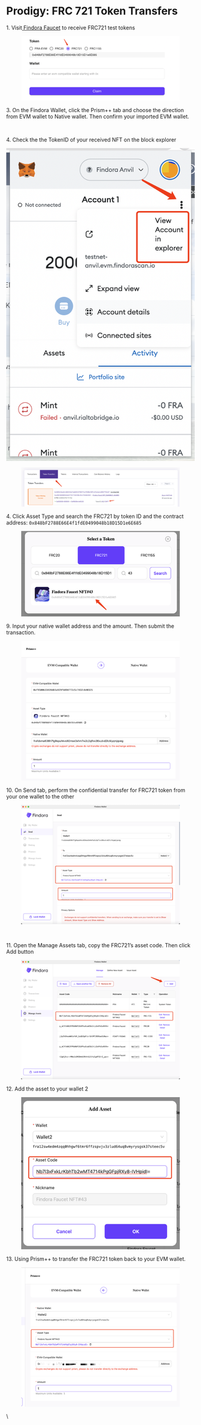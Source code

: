 # Prodigy: FRC 721 Token Transfers

1\. Visit[ Findora Faucet](https://faucet.findora.org/) to receive FRC721 test tokens

<figure><img src="../../../../.gitbook/assets/image (31).png" alt=""><figcaption></figcaption></figure>

3\. On the Findora Wallet, click the Prism++ tab and choose the direction from EVM wallet to Native wallet. Then confirm your imported EVM wallet.

<figure><img src="https://lh6.googleusercontent.com/UUz_ThmzLXC16UsFygIGeYXZm50Z-R_EJa49heMnB2SRoQurmNSGrtkOdxzqj_oYCr44Kz0Dg9u7agFfMf-T6uf1Nzmuk2ZoEM0rPAZRCqWwIJS7_62DJ8j3aVGsJB_Ml5K3UzbX_ooafYbTUK1vWPs" alt=""><figcaption></figcaption></figure>

4\. Check the the TokenID of your received NFT on the block explorer

![](<../../../../.gitbook/assets/image (43).png>)

<figure><img src="../../../../.gitbook/assets/image (26) (1).png" alt=""><figcaption></figcaption></figure>

4\. Click Asset Type and search the FRC721 by token ID and the contract address: `0x848bF2788E66E4f1fdE0499048b18D15D1e6E685`

<figure><img src="../../../../.gitbook/assets/image (38).png" alt=""><figcaption></figcaption></figure>

9\. Input your native wallet address and the amount. Then submit the transaction.

<figure><img src="../../../../.gitbook/assets/image (32).png" alt=""><figcaption></figcaption></figure>

10\. On Send tab, perform the confidential transfer for FRC721 token from your one wallet to the other

<figure><img src="../../../../.gitbook/assets/image (25) (3).png" alt=""><figcaption></figcaption></figure>

<figure><img src="https://lh6.googleusercontent.com/bnR6PXICduhPlguWDU-_pyjH1-tdNe0qZ-aFa7JyiLKFc8KBHbjyH4rFxLMzUwBcqUcHhp5uMzqh1P5IM071an-tpgNgNPzw9bojf4r8OskNl468jGxb7YRfkIeDQ-PcubVKgNtnVXGC_V4mrN-f8nw" alt=""><figcaption></figcaption></figure>

11\. Open the Manage Assets tab, copy the FRC721’s asset code. Then click Add button

<figure><img src="../../../../.gitbook/assets/image (51).png" alt=""><figcaption></figcaption></figure>

12\. Add the asset to your wallet 2

<figure><img src="../../../../.gitbook/assets/image (39).png" alt=""><figcaption></figcaption></figure>

13\. Using Prism++ to transfer the FRC721 token back to your EVM wallet.

<figure><img src="../../../../.gitbook/assets/image (29).png" alt=""><figcaption></figcaption></figure>

\

